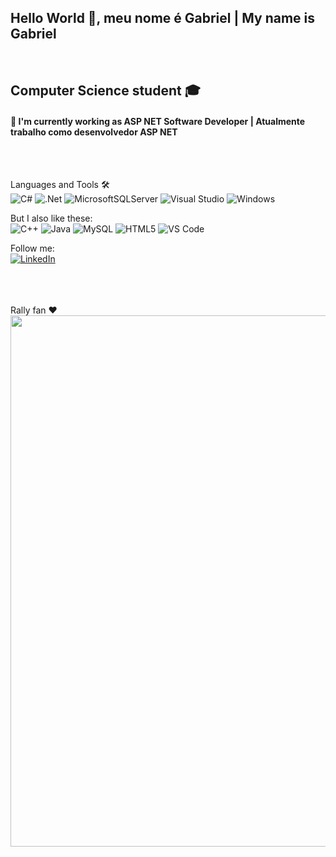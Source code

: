 ## Hello World 👋, meu nome é Gabriel | My name is Gabriel

</br>

## Computer Science student 🎓

#### 🔭 I'm currently working as ASP NET Software Developer | Atualmente trabalho como desenvolvedor ASP NET 

</br>
</br>


Languages and Tools 🛠</br>
![C#](https://img.shields.io/badge/c%23-%23239120.svg?style=for-the-badge&logo=c-sharp&logoColor=white)
![.Net](https://img.shields.io/badge/.NET-5C2D91?style=for-the-badge&logo=.net&logoColor=white)
![MicrosoftSQLServer](https://img.shields.io/badge/Microsoft%20SQL%20Sever-CC2927?style=for-the-badge&logo=microsoft%20sql%20server&logoColor=white)
![Visual Studio](https://img.shields.io/badge/Visual%20Studio-5C2D91.svg?style=for-the-badge&logo=visual-studio&logoColor=white)
![Windows](http://img.shields.io/badge/-Windows-0078D6?style=flat-square&logo=windows&logoColor=ffffff)

But I also like these:</br>
![C++](https://img.shields.io/badge/c++-%2300599C.svg?style=for-the-badge&logo=c%2B%2B&logoColor=white)
![Java](https://img.shields.io/badge/java-%23ED8B00.svg?style=for-the-badge&logo=java&logoColor=white)
![MySQL](https://img.shields.io/badge/mysql-%2300f.svg?style=for-the-badge&logo=mysql&logoColor=white)
![HTML5](https://img.shields.io/badge/-HTML5-%23E44D27?style=flat-square&logo=html5&logoColor=ffffff)
![VS Code](http://img.shields.io/badge/-VS%20Code-007ACC?style=flat-square&logo=visual-studio-code&logoColor=ffffff)

  

Follow me:</br>
<a href="https://www.linkedin.com/in/gabrielsouza0216/" target="_blank"><img src="https://img.shields.io/badge/LinkedIn-%230077B5.svg?&style=flat-square&logo=linkedin&logoColor=white" alt="LinkedIn"></a>







<br>
<br>
<br>
Rally fan ❤️ 
<img style="width: 850px; bottom: 0px" src="https://toyotagazooracing.com/pages/contents/en/wrc/report/images/2019/01/photo-day1-12.jpg">
     
